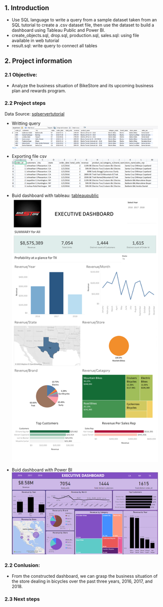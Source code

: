 ## 1. Introduction
- Use SQL language to write a query from a sample dataset taken from an SQL tutorial to create a .csv dataset file, then use the dataset to build a dashboard using Tableau Public and Power BI.
- create_objects.sql, drop.sql, production.sql, sales.sql: using file available in web tutorial
- result.sql: write query to connect all tables

## 2. Project information
###  2.1 Objective:
-  Analyze the business situation of BikeStore and its upcoming business plan and rewards program.
### 2.2 Project steps
Data Source: [sqlservertutorial](https://www.sqlservertutorial.net/load-sample-database/)

- Writting query
![markdown](https://raw.githubusercontent.com/PhungThien63f/BikeStores/main/images/BikeStore-1.png)


- Exporting file csv
![markdown](https://raw.githubusercontent.com/PhungThien63f/BikeStores/main/images/BikeStore%20-%202.png)


- Buid dashboard with tableau: [tableaupublic](https://public.tableau.com/app/profile/pham.phung/viz/BikeStores_16863808943840/Dashboard1)
![markdown](https://raw.githubusercontent.com/PhungThien63f/BikeStores/main/images/BikeStore%20-%20%203.png)

- Buid dashboard with Power BI ![powerbi](https://github.com/PhungThien63f/BikeStores/blob/main/images/BikeStore-4.png)

### 2.2 Conlusion:
- From the constructed dashboard, we can grasp the business situation of the store dealing in bicycles over the past three years, 2016, 2017, and 2018.

### 2.3 Next steps


